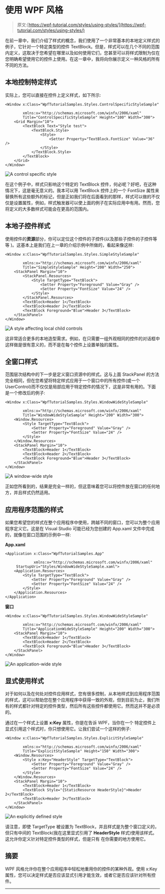 # 使用 WPF 风格

> 原文:[https://wpf-tutorial.com/styles/using-styles/](https://wpf-tutorial.com/styles/using-styles/)

在前一章中，我们介绍了样式的概念，我们使用了一个非常基本的本地定义样式的例子，它针对一个特定类型的控件 TextBlock。但是，样式可以在几个不同的范围内定义，这取决于您希望在哪里以及如何使用它们，您甚至可以将样式限制为仅在您明确希望使用它的控件上使用。在这一章中，我将向你展示定义一种风格的所有不同的方法。

## 本地控制特定样式

实际上，您可以直接在控件上定义样式，如下所示:

```
<Window x:Class="WpfTutorialSamples.Styles.ControlSpecificStyleSample"

        xmlns:x="http://schemas.microsoft.com/winfx/2006/xaml"
        Title="ControlSpecificStyleSample" Height="100" Width="300">
    <Grid Margin="10">
        <TextBlock Text="Style test">
            <TextBlock.Style>
                <Style>
                    <Setter Property="TextBlock.FontSize" Value="36" />
                </Style>
            </TextBlock.Style>
        </TextBlock>
    </Grid>
</Window>
```

![](../Images/00173d5633a8a06adc169dea03ee58ea.png "A control specific style")

在这个例子中，样式只影响这个特定的 TextBlock 控件，何必呢？好吧，在这种情况下，这是毫无意义的。我本可以用 TextBlock 控件上的一个 FontSize 属性来替换所有这些额外的标记，但是正如我们将在后面看到的那样，样式可以做的不仅仅是设置属性，例如，样式触发器可以使上面的例子在实际应用中有用。然而，您将定义的大多数样式可能会在更高的范围内。

<input type="hidden" name="IL_IN_ARTICLE">

## 本地子控件样式

使用控件的**资源**部分，你可以定位这个控件的子控件(以及那些子控件的子控件等等 )。这基本上是我们在上一章的介绍示例中所做的，看起来像这样:

```
<Window x:Class="WpfTutorialSamples.Styles.SimpleStyleSample"

        xmlns:x="http://schemas.microsoft.com/winfx/2006/xaml"
        Title="SimpleStyleSample" Height="200" Width="250">
    <StackPanel Margin="10">
        <StackPanel.Resources>
            <Style TargetType="TextBlock">
                <Setter Property="Foreground" Value="Gray" />
                <Setter Property="FontSize" Value="24" />
            </Style>
        </StackPanel.Resources>
        <TextBlock>Header 1</TextBlock>
        <TextBlock>Header 2</TextBlock>
        <TextBlock Foreground="Blue">Header 3</TextBlock>
    </StackPanel>
</Window>
```

![](../Images/1049995117b2a1c23d08093e8a3da63d.png "A style affecting local child controls")

这非常适合更多的本地造型需求。例如，在只需要一组外观相同的控件的对话框中这样做是很有意义的，而不是在每个控件上设置单独的属性。

## 全窗口样式

范围层次结构中的下一步是定义窗口资源中的样式。这与上面 StackPanel 的方法完全相同，但在您希望将特定样式应用于一个窗口中的所有控件(或一个 UserControl)而不仅仅是局部应用于特定控件的情况下，这是非常有用的。下面是一个修改后的例子:

```
<Window x:Class="WpfTutorialSamples.Styles.WindowWideStyleSample"

        xmlns:x="http://schemas.microsoft.com/winfx/2006/xaml"
        Title="WindowWideStyleSample" Height="200" Width="300">
    <Window.Resources>
        <Style TargetType="TextBlock">
            <Setter Property="Foreground" Value="Gray" />
            <Setter Property="FontSize" Value="24" />
        </Style>
    </Window.Resources>
    <StackPanel Margin="10">
        <TextBlock>Header 1</TextBlock>
        <TextBlock>Header 2</TextBlock>
        <TextBlock Foreground="Blue">Header 3</TextBlock>
    </StackPanel>
</Window>
```

![](../Images/0030a4421e32f24a0c3718e2085a689f.png "A window-wide style")

正如您所看到的，结果是完全一样的，但这意味着您可以将控件放在窗口的任何地方，并且样式仍然适用。

## 应用程序范围的样式

如果您希望您的样式在整个应用程序中使用，跨越不同的窗口，您可以为整个应用程序定义它。这是在 Visual Studio 可能已经为您创建的 App.xaml 文件中完成的，就像在窗口范围的示例中一样:

**App.xaml**

```
<Application x:Class="WpfTutorialSamples.App"

             xmlns:x="http://schemas.microsoft.com/winfx/2006/xaml"
	 StartupUri="Styles/WindowWideStyleSample.xaml">
    <Application.Resources>
        <Style TargetType="TextBlock">
            <Setter Property="Foreground" Value="Gray" />
            <Setter Property="FontSize" Value="24" />
        </Style>
    </Application.Resources>
</Application>
```

**窗口**

```
<Window x:Class="WpfTutorialSamples.Styles.WindowWideStyleSample"

        xmlns:x="http://schemas.microsoft.com/winfx/2006/xaml"
        Title="ApplicationWideStyleSample" Height="200" Width="300">
    <StackPanel Margin="10">
        <TextBlock>Header 1</TextBlock>
        <TextBlock>Header 2</TextBlock>
        <TextBlock Foreground="Blue">Header 3</TextBlock>
    </StackPanel>
</Window>
```

![](../Images/1ef0a718178f7758947cfa6610b6493b.png "An application-wide style")

## 显式使用样式

对于如何以及在何处对控件应用样式，您有很多控制，从本地样式到应用程序范围的样式，这可以帮助您在整个应用程序中获得一致的外观，但到目前为止，我们所有的样式都针对特定的控件类型，然后所有这些控件都使用它。然而这并不是必须的。

通过在一个样式上设置 **x:Key** 属性，你是在告诉 WPF，当你在一个 特定控件上显式引用这个样式时，你只想使用它。让我们尝试一个这样的例子:

```
<Window x:Class="WpfTutorialSamples.Styles.ExplicitStyleSample"

        xmlns:x="http://schemas.microsoft.com/winfx/2006/xaml"
        Title="ExplicitStyleSample" Height="150" Width="300">
    <Window.Resources>
        <Style x:Key="HeaderStyle" TargetType="TextBlock">
            <Setter Property="Foreground" Value="Gray" />
            <Setter Property="FontSize" Value="24" />
        </Style>
    </Window.Resources>
    <StackPanel Margin="10">
        <TextBlock>Header 1</TextBlock>
        <TextBlock Style="{StaticResource HeaderStyle}">Header 2</TextBlock>
        <TextBlock>Header 3</TextBlock>
    </StackPanel>
</Window>
```

![](../Images/5f2ba44eca7d970aa7d8920b8fc21adb.png "An explicitly defined style")

请注意，即使 TargetType 被设置为 TextBlock，并且样式是为整个窗口定义的，但只有中间的 TextBlock(我在这里显式引用了 **HeaderStyle** 样式)使用该样式。这允许你定义针对特定控件类型的样式，但是只有 在你需要的地方使用它。

## 摘要

WPF 风格允许你在整个应用程序中轻松地重用你的控件的某种外观。使用 x:Key 属性，您可以决定样式是否应该显式引用才能生效，或者它是否应该针对所有控件。

* * *
